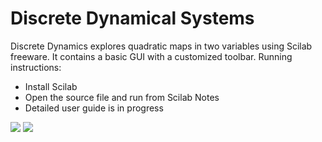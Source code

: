 # Discrete Dynamical Systems
Discrete Dynamics explores quadratic maps in two variables using Scilab freeware. It contains a basic GUI with a customized toolbar.
Running instructions:
- Install Scilab
- Open the source file and run from Scilab Notes
- Detailed user guide is in progress
<img src="https://render.githubusercontent.com/render/math?math=%24x_%7Bk%2B1%7D%20%3D%20f(x_k, y_k)%24">
<img src="https://render.githubusercontent.com/render/math?math=%24y_%7Bk%2B1%7D%20%3D%20g(x_k, y_k)%24">
